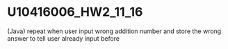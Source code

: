 # U10416006_HW2_11_16
(Java) repeat when user input wrong addition number and store the wrong answer to tell user already input before
